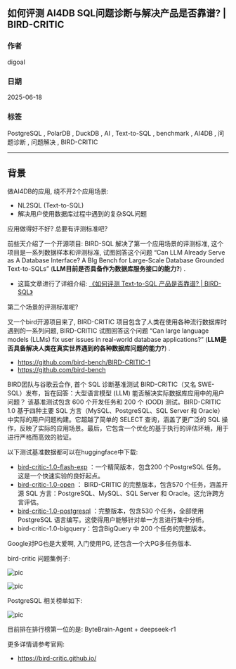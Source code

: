 ## 如何评测 AI4DB SQL问题诊断与解决产品是否靠谱? | BIRD-CRITIC      
            
### 作者            
digoal            
            
### 日期            
2025-06-18           
            
### 标签            
PostgreSQL , PolarDB , DuckDB , AI , Text-to-SQL , benchmark , AI4DB , 问题诊断 , 问题解决 , BIRD-CRITIC          
            
----            
            
## 背景     
  
做AI4DB的应用, 绕不开2个应用场景:    
- NL2SQL (Text-to-SQL)  
- 解决用户使用数据库过程中遇到的复杂SQL问题    
  
应用做得好不好? 总要有评测标准吧?   
  
前些天介绍了一个开源项目: BIRD-SQL 解决了第一个应用场景的评测标准,  这个项目是一系列数据样本和评测标准, 试图回答这个问题 “Can LLM Already Serve as A Database Interface? A BIg Bench for Large-Scale Database Grounded Text-to-SQLs” (<b>LLM目前是否具备作为数据库服务接口的能力?</b>) .  
- 这篇文章进行了详细介绍: [《如何评测 Text-to-SQL 产品是否靠谱? | BIRD-SQL》](../202506/20250616_03.md)    
  
第二个场景的评测标准呢?  
  
又一个bird开源项目来了, BIRD-CRITIC 项目包含了人类在使用各种流行数据库时遇到的一系列问题, BIRD-CRITIC 试图回答这个问题 “Can large language models (LLMs) fix user issues in real-world database applications?” (<b>LLM是否具备解决人类在真实世界遇到的各种数据库问题的能力?</b>) .    
- https://github.com/bird-bench/BIRD-CRITIC-1  
- https://github.com/bird-bench  
  
BIRD团队与谷歌云合作, 首个 SQL 诊断基准测试 BIRD-CRITIC（又名 SWE-SQL）发布，旨在回答：大型语言模型 (LLM) 能否解决实际数据库应用中的用户问题？ 该基准测试包含 600 个开发任务和 200 个 (OOD) 测试。BIRD-CRITIC 1.0 基于四种主要 SQL 方言（MySQL、PostgreSQL、SQL Server 和 Oracle）中实际的用户问题构建。它超越了简单的 SELECT 查询，涵盖了更广泛的 SQL 操作，反映了实际的应用场景。最后，它包含一个优化的基于执行的评估环境，用于进行严格而高效的验证。  
  
以下测试基准数据都可以在huggingface中下载:   
- [bird-critic-1.0-flash-exp](https://huggingface.co/datasets/birdsql/bird-critic-1.0-flash-exp) ：一个精简版本，包含200 个PostgreSQL 任务。这是一个快速实验的良好起点。  
- [bird-critic-1.0-open](https://huggingface.co/datasets/birdsql/bird-critic-1.0-open) ： BIRD-CRITIC 的完整版本，包含570 个任务，涵盖开源 SQL 方言：PostgreSQL、MySQL、SQL Server 和 Oracle。这允许跨方言评估。  
- [bird-critic-1.0-postgresql](https://huggingface.co/datasets/birdsql/bird-critic-1.0-postgresql) ：完整版本，包含530 个任务，全部使用 PostgreSQL 语言编写。这使得用户能够针对单一方言进行集中分析。  
- bird-critic-1.0-bigquery：包含BigQuery 中 200 个任务的完整版本。  
  
Google对PG也是大爱啊, 入门使用PG, 还包含一个大PG多任务版本.  
   
bird-critic 问题集例子:  
    
![pic](20250618_03_pic_002.png)   
  
![pic](20250618_03_pic_003.png)   
   
PostgreSQL 相关榜单如下:   
  
![pic](20250618_03_pic_001.jpg)   
  
目前排在排行榜第一位的是: ByteBrain-Agent + deepseek-r1  
  
更多详情请参考官网:  
- https://bird-critic.github.io/  
  
